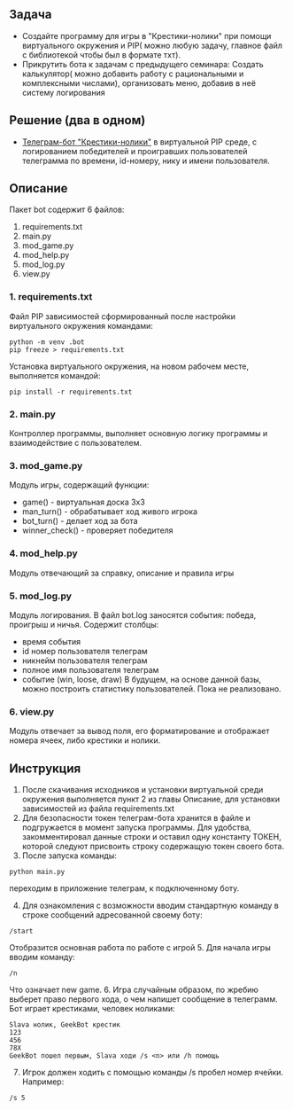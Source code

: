 ## Задача
* Создайте программу для игры в "Крестики-нолики" при помощи виртуального окружения и PIP( можно любую задачу, главное файл с библиотекой чтобы был в формате тхт).
* Прикрутить бота к задачам с предыдущего семинара:
Создать калькулятор( можно добавить работу с рациональными и комплексными числами), организовать меню, добавив в неё систему логирования
## Решение (два в одном)
* [Телеграм-бот "Крестики-нолики"](https://github.com/allseenn/python/tree/main/09.Tasks/bot) в виртуальной PIP среде, с логированием победителей и проигравших пользователей телеграмма по времени, id-номеру, нику и имени пользователя.
## Описание
Пакет bot содержит 6 файлов:
1. requirements.txt
2. main.py
3. mod_game.py
4. mod_help.py
5. mod_log.py
6. view.py

### 1. requirements.txt
Файл PIP зависимостей сформированный после настройки виртуального окружения командами:
```
python -m venv .bot
pip freeze > requirements.txt
```
Установка виртуального окружения, на новом рабочем месте, выполняется командой:
```
pip install -r requirements.txt
```
### 2. main.py
Контроллер программы, выполняет основную логику программы и взаимодействие с пользователем.
### 3. mod_game.py
Модуль игры, содержащий функции:
- game() - виртуальная доска 3x3
- man_turn() - обрабатывает ход живого игрока
- bot_turn() - делает ход за бота
- winner_check() - проверяет победителя
### 4. mod_help.py
Модуль отвечающий за справку, описание и правила игры
### 5. mod_log.py
Модуль логирования. В файл bot.log заносятся события: победа, проигрыш и ничья.
Содержит столбцы:
- время события
- id номер пользователя телеграм
- никнейм пользователя телеграм
- полное имя пользователя телеграм
- событие (win, loose, draw)
В будущем, на основе данной базы, можно построить статистику пользователей. Пока не реализовано.
### 6. view.py
Модуль отвечает за вывод поля, его форматирование и отображает номера ячеек, либо крестики и нолики.
## Инструкция
1. После скачивания исходников и установки виртуальной среди окружения выполняется пункт 2 из главы Описание, для установки зависимостей из файла requirements.txt
2. Для безопасности токен телеграм-бота хранится в файле и подгружается в момент запуска программы.
Для удобства, закомментировал данные строки и оставил одну константу ТОКЕН, которой следуют присвоить строку содержащую токен своего бота.
3. После запуска команды:
```
python main.py
```
переходим в приложение телеграм, к подключенному боту.

4. Для ознакомления с возможности вводим стандартную команду в строке сообщений адресованной своему боту:
```
/start
```
Отобразится основная работа по работе с игрой
5. Для начала игры вводим команду:
```
/n
```
Что означает new game.
6. Игра случайным образом, по жребию выберет право первого хода, о чем напишет сообщение в телеграмм. Бот играет крестиками, человек ноликами:
```
Slava нолик, GeekBot крестик
123
456
78X
GeekBot пошел первым, Slava ходи /s <n> или /h помощь
```

7. Игрок должен ходить с помощью команды /s пробел номер ячейки. Например:
```
/s 5
```